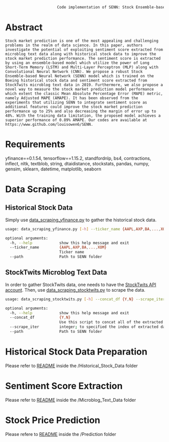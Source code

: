 ```bash
                       Code implementation of SENN: Stock Ensemble-based Neural Network
```

# Abstract
`
Stock market prediction is one of the most appealing and challenging problems in the realm of data science. In this paper, authors investigate the potential of exploiting sentiment score extracted from microblog text data along with historical stock data to improve the stock market prediction performance. The sentiment score is extracted by using an ensemble-based model which utilize the power of Long Short-Term Memory (LSTM) and Multi-Layer Perceptron (MLP) along with Convolutional Neural Network (CNN). We propose a robust Stock Ensemble-based Neural Network (SENN) model which is trained on the Boeing historical stock data and sentiment score extracted from StockTwits microblog text data in 2019. Furthermore, we also propose a novel way to measure the stock market prediction model performance which extent the classic Mean Absolute Percentage Error (MAPE) metric, namely Adjusted MAPE (AMAPE). It has been observed from the experiments that utilizing SENN to integrate sentiment score as additional features could improve the stock market prediction performance up to 25% and also decreasing the margin of error up to 48%. With the training data limitation, the proposed model achieves a superior performance of 0.89% AMAPE. Our codes are available at https://www.github.com/louisowen6/SENN.
`

# Requirements

yfinance==0.1.54, tensorflow==1.15.2, standfordnlp, bs4, contractions, inflect, nltk, textblob, string, dtaidistance, stockstats, pandas, numpy, gensim, sklearn, datetime, matplotlib, seaborn


# Data Scraping

## Historical Stock Data

Simply use [data_scraping_yfinance.py](https://github.com/louisowen6/SENN/blob/master/data_scraping_yfinance.py) to gather the historical stock data.

```bash
usage: data_scraping_yfinance.py [-h] --ticker_name {AAPL,AXP,BA,...,XOM} --path PATH

optional arguments:
  -h, --help            show this help message and exit
  --ticker_name         {AAPL,AXP,BA,...,XOM}
                        Ticker name 
  --path                Path to SENN folder
```

## StockTwits Microblog Text Data

In order to gather StockTwits data, one needs to have the [StockTwits API account](https://api.stocktwits.com/developers/docs). Then, use [data_scraping_stocktwits.py](https://github.com/louisowen6/SENN/blob/master/data_scraping_stocktwits.py) to scrape the data.

```bash
usage: data_scraping_stocktwits.py [-h] --concat_df {Y,N} --scrape_iter INTEGER --path PATH

optional arguments:
  -h, --help            show this help message and exit
  --concat_df           {Y,N}
                        Use this script to concat all of the extracted datasets or to extract StockTwits data part by part
  --scrape_iter         integer; to specified the index of extracted data since there is the API limitation regarding the amount of data
  --path                Path to SENN folder
```


# Historical Stock Data Preparation

Please refer to [README](https://github.com/louisowen6/SENN/tree/master/Historical_Stock_Data) inside the /Historical_Stock_Data folder


# Sentiment Score Extraction

Please refer to [README](https://github.com/louisowen6/SENN/tree/master/Microblog_Text_Data) inside the /Microblog_Text_Data folder


# Stock Price Prediction

Please refere to [README](https://github.com/louisowen6/SENN/tree/master/Prediction) inside the /Prediction folder
